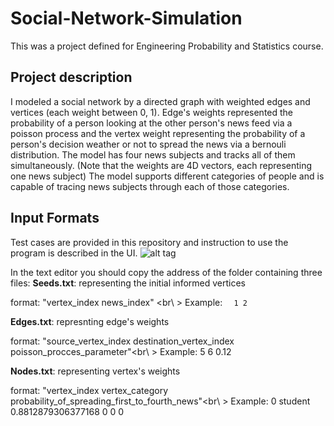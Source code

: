 # Social-Network-Simulation

This was a project defined for Engineering Probability and Statistics course.

## Project description
I modeled a social network by a directed graph with weighted edges and vertices (each weight between 0, 1). Edge's weights represented the probability of a person looking at the other person's news feed via a poisson process and the vertex weight representing the probability of a person's decision weather or not to spread the news via a bernouli distribution.
The model has four news subjects and tracks all of them simultaneously. (Note that the weights are 4D vectors, each representing one news subject)
The model supports different categories of people and is capable of tracing news subjects through each of those categories.

## Input Formats
Test cases are provided in this repository and instruction to use the program is described in the UI.
![alt tag](https://cloud.githubusercontent.com/assets/19167068/22405381/0905632c-e657-11e6-864d-021320987b77.jpg)

In the text editor you should copy the address of the folder containing three files:
**Seeds.txt**: representing the initial informed vertices

format: "vertex_index  news_index" <br\ >
Example:
     ``  1 2``

**Edges.txt**: represnting edge's weights

format: "source_vertex_index  destination_vertex_index  poisson_procces_parameter"<br\ >
 Example:
       5 6 0.12

**Nodes.txt**: representing vertex's weights

format: "vertex_index vertex_category probability_of_spreading_first_to_fourth_news"<br\ >
 Example:
        0 student 0.8812879306377168 0 0 0
